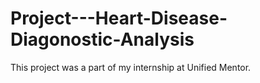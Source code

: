 # Project---Heart-Disease-Diagonostic-Analysis
This project was a part of my internship at Unified Mentor.
